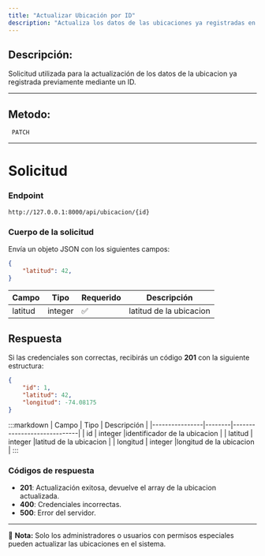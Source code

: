 ```yaml
---
title: "Actualizar Ubicación por ID"
description: "Actualiza los datos de las ubicaciones ya registradas en el sistema por su Id."
---
```



## Descripción:
Solicitud utilizada para la actualización de los datos de la ubicacion ya registrada previamente mediante un ID.

---


## Metodo: 
```
 PATCH
```
---


# **Solicitud**

### **Endpoint**
```
http://127.0.0.1:8000/api/ubicacion/{id}
```

### **Cuerpo de la solicitud**
Envía un objeto JSON con los siguientes campos:

```json
{
    "latitud": 42,
}
```

| Campo           | Tipo   | Requerido | Descripción                |
|----------------|--------|-----------|-----------------------------|
| latitud        | integer | ✅       | latitud de la ubicacion|


## **Respuesta**

Si las credenciales son correctas, recibirás un código **201** con la siguiente estructura:

```json
{
    "id": 1,
    "latitud": 42,
    "longitud": -74.08175
}
```

:::markdown
| Campo           | Tipo   | Descripción                |
|----------------|--------|-----------------------------|
| id           | integer |identificador de la ubicacion   |
| latitud      | integer |latitud de la ubicacion  |
| longitud     | integer |longitud de la ubicacion |
:::


### **Códigos de respuesta**
- **201**: Actualización exitosa, devuelve el array de la ubicacion actualizada.
- **400**: Credenciales incorrectas.
- **500**: Error del servidor.

---

📄 **Nota:**  Solo los administradores o usuarios con permisos especiales pueden actualizar las ubicaciones en el sistema.

